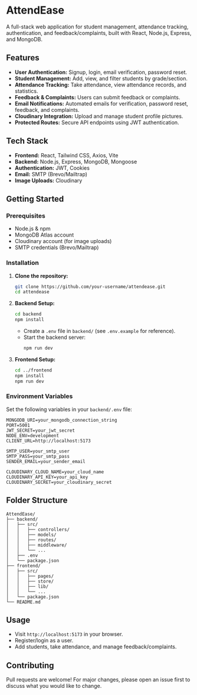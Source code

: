 # AttendEase

A full-stack web application for student management, attendance tracking, authentication, and feedback/complaints, built with React, Node.js, Express, and MongoDB.

## Features

- **User Authentication:** Signup, login, email verification, password reset.
- **Student Management:** Add, view, and filter students by grade/section.
- **Attendance Tracking:** Take attendance, view attendance records, and statistics.
- **Feedback & Complaints:** Users can submit feedback or complaints.
- **Email Notifications:** Automated emails for verification, password reset, feedback, and complaints.
- **Cloudinary Integration:** Upload and manage student profile pictures.
- **Protected Routes:** Secure API endpoints using JWT authentication.

## Tech Stack

- **Frontend:** React, Tailwind CSS, Axios, Vite
- **Backend:** Node.js, Express, MongoDB, Mongoose
- **Authentication:** JWT, Cookies
- **Email:** SMTP (Brevo/Mailtrap)
- **Image Uploads:** Cloudinary

## Getting Started

### Prerequisites

- Node.js & npm
- MongoDB Atlas account
- Cloudinary account (for image uploads)
- SMTP credentials (Brevo/Mailtrap)

### Installation

1. **Clone the repository:**
   ```bash
   git clone https://github.com/your-username/attendease.git
   cd attendease
   ```

2. **Backend Setup:**
   ```bash
   cd backend
   npm install
   ```
   - Create a `.env` file in `backend/` (see `.env.example` for reference).
   - Start the backend server:
     ```bash
     npm run dev
     ```

3. **Frontend Setup:**
   ```bash
   cd ../frontend
   npm install
   npm run dev
   ```

### Environment Variables

Set the following variables in your `backend/.env` file:

```
MONGODB_URI=your_mongodb_connection_string
PORT=5001
JWT_SECRET=your_jwt_secret
NODE_ENV=development
CLIENT_URL=http://localhost:5173

SMTP_USER=your_smtp_user
SMTP_PASS=your_smtp_pass
SENDER_EMAIL=your_sender_email

CLOUDINARY_CLOUD_NAME=your_cloud_name
CLOUDINARY_API_KEY=your_api_key
CLOUDINARY_SECRET=your_cloudinary_secret
```

## Folder Structure

```
AttendEase/
├── backend/
│   ├── src/
│   │   ├── controllers/
│   │   ├── models/
│   │   ├── routes/
│   │   ├── middleware/
│   │   └── ...
│   ├── .env
│   └── package.json
├── frontend/
│   ├── src/
│   │   ├── pages/
│   │   ├── store/
│   │   ├── lib/
│   │   └── ...
│   └── package.json
└── README.md
```

## Usage

- Visit `http://localhost:5173` in your browser.
- Register/login as a user.
- Add students, take attendance, and manage feedback/complaints.

## Contributing

Pull requests are welcome! For major changes, please open an issue first to discuss what you would like to change.
